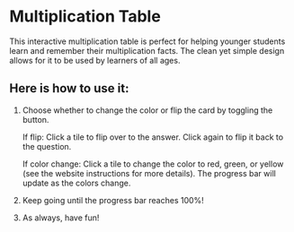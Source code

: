 Multiplication Table
====================
This interactive multiplication table is perfect for helping younger students learn and remember their multiplication facts. The clean yet simple design allows for it to be used by learners of all ages.

Here is how to use it:
----------------------
1. Choose whether to change the color or flip the card by toggling the button.
   
    If flip: Click a tile to flip over to the answer. Click again to flip it back to the question.

    If color change: Click a tile to change the color to red, green, or yellow (see the website instructions for more details). The progress bar will update as the colors change.

2. Keep going until the progress bar reaches 100%!
3. As always, have fun!
